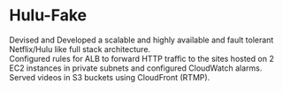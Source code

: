 # Hulu-Fake

Devised and Developed a scalable and highly available and fault tolerant Netflix/Hulu like full stack architecture.   
Configured rules for ALB to forward HTTP traffic to the sites hosted on 2 EC2 instances in private subnets and configured CloudWatch alarms. Served videos in S3 buckets using CloudFront (RTMP).

